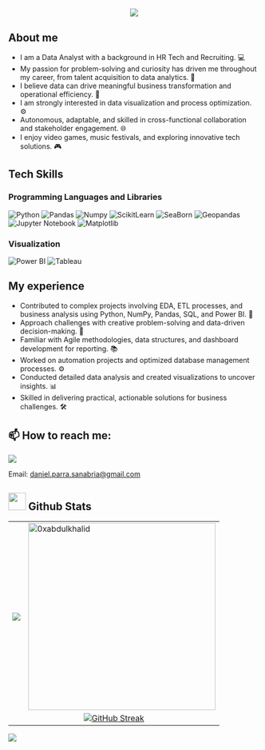 <!--
## Hi there 👋
**danipars/danipars** is a ✨ _special_ ✨ repository because its `README.md` (this file) appears on your GitHub profile.

Here are some ideas to get you started:

- 🔭 I’m currently working on ...
- 🌱 I’m currently learning ...
- 👯 I’m looking to collaborate on ...
- 🤔 I’m looking for help with ...
- 💬 Ask me about ...
- 📫 How to reach me: ...
- 😄 Pronouns: ...
- ⚡ Fun fact: ...
-->

<h1 align="center">
  <a href="https://git.io/typing-svg">
    <img src="https://readme-typing-svg.herokuapp.com/?lines=Hello,+There!+👋;I+am+Daniel+Parra;Data+Analyst!&center=true&size=30">
  </a>
</h1>

## About me
- I am a Data Analyst with a background in HR Tech and Recruiting.  💻  
- My passion for problem-solving and curiosity has driven me throughout my career, from talent acquisition to data analytics. 🌟
- I believe data can drive meaningful business transformation and operational efficiency. 🚀
- I am strongly interested in data visualization and process optimization. ⚙️
- Autonomous, adaptable, and skilled in cross-functional collaboration and stakeholder engagement. 🌐
- I enjoy video games, music festivals, and exploring innovative tech solutions. 🎮
       
## Tech Skills

### Programming Languages and Libraries 
![Python](https://img.shields.io/badge/Python-black?style=flat&logo=python)
![Pandas](https://img.shields.io/badge/Pandas-black?style=flat&logo=pandas)
![Numpy](https://img.shields.io/badge/Numpy-black?style=flat&logo=Numpy)
![ScikitLearn](https://img.shields.io/badge/ScikitLearn-black?style=flat&logo=Scikit-Learn)
![SeaBorn](https://img.shields.io/badge/Seaborn-black?style=flat&logo=Seaborn)
![Geopandas](https://img.shields.io/badge/Geopandas-black?style=flat&logo=Geopandas)
![Jupyter Notebook](https://img.shields.io/badge/Jupyter%20Notebook-black?style=flat&logo=Jupyter%20Notebook)
![Matplotlib](https://img.shields.io/badge/Matplotlib-black?style=flat&logo=Matplotlib)
 
### Visualization
![Power BI](https://img.shields.io/badge/Power%20BI-black?style=flat&logo=Power%20bi)
![Tableau](https://img.shields.io/badge/Tableau-black?style=flat&logo=Tableau)


## My experience

- Contributed to complex projects involving EDA, ETL processes, and business analysis using Python, NumPy, Pandas, SQL, and Power BI. 🚀
- Approach challenges with creative problem-solving and data-driven decision-making. 🎨
- Familiar with Agile methodologies, data structures, and dashboard development for reporting. 📚
- Worked on automation projects and optimized database management processes. ⚙️
- Conducted detailed data analysis and created visualizations to uncover insights. 📊
- Skilled in delivering practical, actionable solutions for business challenges. 🛠️
  
## 📫 How to reach me:

[![](https://img.shields.io/badge/linkedin-0a66c2)](https://www.linkedin.com/in/daniel-parra-sanabria/)

Email: daniel.parra.sanabria@gmail.com

## <img src="https://media.giphy.com/media/iY8CRBdQXODJSCERIr/giphy.gif" width="35"><b> Github Stats </b>
<div align="center">
  <table>
    <tr>
      <td>
        <a href="https://github.com/danipars">
          <img align="center" src="https://github-readme-stats.vercel.app/api?username=danipars&theme=dark&show_icons=true&count_private=true" />
        </a>
      </td>
      <td>
        <a href="https://github.com/danipars">
          <img src="https://github-readme-stats.vercel.app/api/top-langs?username=danipars&show_icons=true&locale=en&layout=compact&line_height=20&&theme=dark" width="375" alt="0xabdulkhalid"/>
        </a>
      </td>
    </tr>
    <tr>
      <td colspan="2" align="center">
        <a href="https://git.io/streak-stats">
          <img src="https://github-readme-streak-stats.herokuapp.com?user=danipars&theme=dark&hide_border=true&exclude_days=flase" alt="GitHub Streak" />
        </a>
      </td>
    </tr>
  </table>

  <p align="left"> <img src="https://komarev.com/ghpvc/?username=danipars&label=Profile%20views&style=flat"  />

</div>

